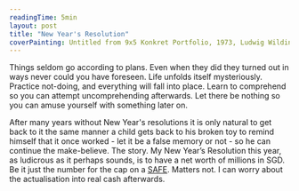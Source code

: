 ```yaml
---
readingTime: 5min
layout: post
title: "New Year's Resolution"
coverPainting: Untitled from 9x5 Konkret Portfolio, 1973, Ludwig Wilding
---
```

Things seldom go according to plans. Even when they did they turned out in ways never could you have foreseen. Life unfolds itself mysteriously. Practice not-doing, and everything will fall into place. Learn to comprehend so you can attempt uncomprehending afterwards. Let there be nothing so you can amuse yourself with something later on.
<!--more-->

After many years without New Year's resolutions it is only natural to get back to it the same manner a child gets back to his broken toy to remind himself that it once worked - let it be a false memory or not - so he can continue the make-believe. The story. My New Year’s Resolution this year, as ludicrous as it perhaps sounds, is to have a net worth of millions in SGD. Be it just the number for the cap on a [SAFE](https://www.ycombinator.com/documents/). Matters not. I can worry about the actualisation into real cash afterwards.
